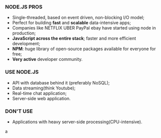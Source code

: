 ### NODE.JS PROS
 * Single-threaded, based on event driven, non-blocking I/O model;
 * Perfect for building **fast** and **scalable** data-intensive apps;
* Companies like NETFLIX UBER PayPal ebay have started using node in production;
* **JavaScript across the entire stack**; faster and more efficient development;
* **NPM**: huge library of open-source packages available for everyone for free;
* **Very active** developer community.

### USE NODE.JS
* API with database behind it (preferably NoSQL);
* Data streaming(think Youtube);
* Real-time chat application;
* Server-side web application.

### DON'T USE
* Applications with heavy server-side processing(CPU-intensive).

a